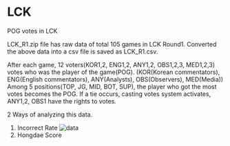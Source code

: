 # LCK
POG votes in LCK

LCK_R1.zip file has raw data of total 105 games in LCK Round1.
Converted the above data into a csv file is saved as LCK_R1.csv.

After each game, 12 voters(KOR1,2, ENG1,2, ANY1,2, OBS1,2,3, MED1,2,3) votes who was the player of the game(POG).
(KOR(Korean commentators), ENG(English commentators), ANY(Analysts), OBS(Observers), MED(Media))
Among 5 positions(TOP, JG, MID, BOT, SUP), the player who got the most votes becomes the POG.
If a tie occurs, casting votes system activates, ANY1,2, OBS1 have the rights to votes.

2 Ways of analyzing this data.
1. Incorrect Rate
![data](C:\Users\Phil2\Desktop\DS\LCK\ppt\ppt4)
2. Hongdae Score

